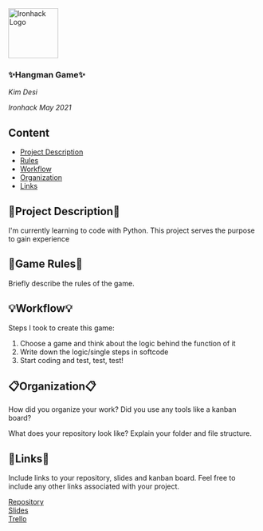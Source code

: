 <img src="https://bit.ly/2VnXWr2" alt="Ironhack Logo" width="100"/>

### ✨Hangman Game✨
*Kim Desi*

*Ironhack May 2021*

## Content
- [Project Description](#project-description)
- [Rules](#rules)
- [Workflow](#workflow)
- [Organization](#organization)
- [Links](#links)

## 💃Project Description💃
I'm currently learning to code with Python. This project serves the purpose to gain experience 

## 👾Game Rules👾
Briefly describe the rules of the game.

## 💡Workflow💡
Steps I took to create this game:
1. Choose a game and think about the logic behind the function of it
2. Write down the logic/single steps in softcode 
3. Start coding and test, test, test!

## 📋Organization📋
How did you organize your work? Did you use any tools like a kanban board?

What does your repository look like? Explain your folder and file structure.

## 🌌Links🌌
Include links to your repository, slides and kanban board. Feel free to include any other links associated with your project.

[Repository](https://github.com/)  
[Slides](https://slides.com/)  
[Trello](https://trello.com/en)  
